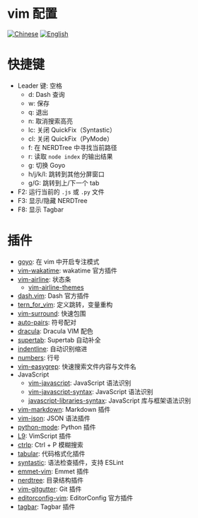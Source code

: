 # vim 配置

[![Chinese](https://jaywcjlove.github.io/sb/lang/chinese.svg)](./README.md) [![English](https://jaywcjlove.github.io/sb/lang/english.svg)](./README-en.md)

# 快捷键
- Leader 键: 空格
    - d: Dash 查询
    - w: 保存
    - q: 退出
    - n: 取消搜索高亮
    - lc: 关闭 QuickFix（Syntastic）
    - cl: 关闭 QuickFix（PyMode）
    - f: 在 NERDTree 中寻找当前路径
    - r: 读取 `node index` 的输出结果
    - g: 切换 Goyo
    - h/j/k/l: 跳转到其他分屏窗口
    - g/G: 跳转到上/下一个 tab
- F2: 运行当前的 `.js` 或 `.py` 文件
- F3: 显示/隐藏 NERDTree
- F8: 显示 Tagbar

# 插件
- [goyo](https://github.com/junegunn/goyo.vim): 在 vim 中开启专注模式
- [vim-wakatime](https://github.com/wakatime/vim-wakatime): wakatime 官方插件
- [vim-airline](https://github.com/vim-airline/vim-airline): 状态条
    - [vim-airline-themes](https://github.com/vim-airline/vim-airline-themes)
- [dash.vim](https://github.com/rizzatti/dash.vim): Dash 官方插件
- [tern_for_vim](https://github.com/ternjs/tern_for_vim): 定义跳转，变量重构
- [vim-surround](https://github.com/tpope/vim-surround): 快速包围
- [auto-pairs](https://github.com/jiangmiao/auto-pairs): 符号配对
- [dracula](https://github.com/dracula/vim): Dracula VIM 配色
- [supertab](https://github.com/ervandew/supertab): Supertab 自动补全
- [indentline](https://github.com/yggdroot/indentline): 自动识别缩进
- [numbers](https://github.com/myusuf3/numbers.vim): 行号
- [vim-easygrep](https://github.com/dkprice/vim-easygrep): 快速搜索文件内容与文件名
- JavaScript
    - [vim-javascript](https://github.com/pangloss/vim-javascript): JavaScript 语法识别
    - [vim-javascript-syntax](https://github.com/jelera/vim-javascript-syntax): JavaScript 语法识别
    - [javascript-libraries-syntax](https://github.com/othree/javascript-libraries-syntax): JavaScript 库与框架语法识别
- [vim-markdown](https://github.com/plasticboy/vim-markdown): Markdown 插件
- [vim-json](https://github.com/elzr/vim-json): JSON 语法插件
- [python-mode](https://github.com/klen/python-mode): Python 插件
- [L9](https://github.com/vim-scripts/L9): VimScript 插件
- [ctrlp](https://github.com/ctrlpvim/ctrlp.vim): Ctrl + P 模糊搜索
- [tabular](https://github.com/godlygeek/tabular): 代码格式化插件
- [syntastic](https://github.com/scrooloose/syntastic): 语法检查插件，支持 ESLint
- [emmet-vim](https://github.com/mattn/emmet-vim): Emmet 插件
- [nerdtree](https://github.com/scrooloose/nerdtree): 目录结构插件
- [vim-gitgutter](https://github.com/airblade/vim-gitgutter): Git 插件
- [editorconfig-vim](https://github.com/editorconfig/editorconfig-vim): EditorConfig 官方插件
- [tagbar](https://github.com/majutsushi/tagbar): Tagbar 插件
